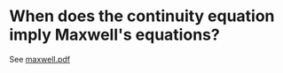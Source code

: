 # When does the continuity equation imply Maxwell's equations?

See [maxwell.pdf](https://github.com/lukeburns/maxwells-equations/blob/master/maxwell.pdf)
